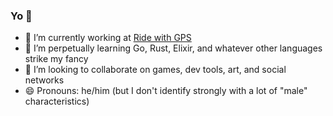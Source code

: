 ### Yo 👋

- 🔭 I’m currently working at [Ride with GPS](https://ridewithgps.com/)
- 🌱 I’m perpetually learning Go, Rust, Elixir,  and whatever other languages strike my fancy
- 👯 I’m looking to collaborate on games, dev tools, art, and social networks
- 😄 Pronouns: he/him (but I don't identify strongly with a lot of "male" characteristics)


<!--
**highb/highb** is a ✨ _special_ ✨ repository because its `README.md` (this file) appears on your GitHub profile.

Here are some ideas to get you started:

- 🔭 I’m currently working on ...
- 🌱 I’m currently learning ...
- 👯 I’m looking to collaborate on ...
- 🤔 I’m looking for help with ...
- 💬 Ask me about ...
- 📫 How to reach me: ...
- 😄 Pronouns: ...
- ⚡ Fun fact: ...
-->
